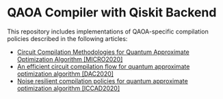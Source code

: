 # QAOA Compiler with Qiskit Backend

This repository includes implementations of QAOA-specific compilation policies described in the following articles:
* [Circuit Compilation Methodologies for Quantum Approximate Optimization Algorithm [MICRO2020]](https://ieeexplore.ieee.org/iel7/9251289/9251849/09251960.pdf?casa_token=bS5P0P7L7W8AAAAA:dWCmbrvC98xyVninXaiZoDweR1C3tPJ7q9YCTeLq_1SPa_HBC6-GBdHjGwgvgigid8CDjoA)
* [An efficient circuit compilation flow for quantum approximate optimization algorithm [DAC2020]](https://ieeexplore.ieee.org/iel7/9211868/9218488/09218558.pdf?casa_token=OkGG7zPyUMYAAAAA:qcKOGwF3jq3tW9F4bfVBoYW78tDlGZnD4LhjXhLN51kreccFfOqiQLEDdvYtRgHQFabAGPI)
* [Noise resilient compilation policies for quantum approximate optimization algorithm [ICCAD2020]](https://dl.acm.org/doi/pdf/10.1145/3400302.3415745?casa_token=D_dOwFq1iIsAAAAA:8mS78EK6GYdV7ELjeh01mi-3lSZRgI9yWeWtYq2o5VBHiCooCPFGZDI5PVbcE12ezLOGNOBDno4)
